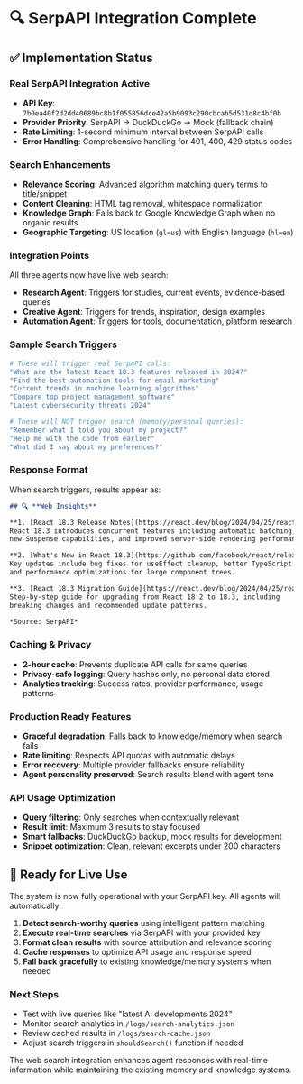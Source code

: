 # 🔍 SerpAPI Integration Complete

## ✅ Implementation Status

### **Real SerpAPI Integration Active**
- **API Key**: `7b0ea40f2d2dd40689bc8b1f055856dce42a5b9093c290cbcab5d531d8c4bf0b`
- **Provider Priority**: SerpAPI → DuckDuckGo → Mock (fallback chain)
- **Rate Limiting**: 1-second minimum interval between SerpAPI calls
- **Error Handling**: Comprehensive handling for 401, 400, 429 status codes

### **Search Enhancements**
- **Relevance Scoring**: Advanced algorithm matching query terms to title/snippet
- **Content Cleaning**: HTML tag removal, whitespace normalization
- **Knowledge Graph**: Falls back to Google Knowledge Graph when no organic results
- **Geographic Targeting**: US location (`gl=us`) with English language (`hl=en`)

### **Integration Points**
All three agents now have live web search:
- **Research Agent**: Triggers for studies, current events, evidence-based queries
- **Creative Agent**: Triggers for trends, inspiration, design examples  
- **Automation Agent**: Triggers for tools, documentation, platform research

### **Sample Search Triggers**
```bash
# These will trigger real SerpAPI calls:
"What are the latest React 18.3 features released in 2024?"
"Find the best automation tools for email marketing"
"Current trends in machine learning algorithms"
"Compare top project management software"
"Latest cybersecurity threats 2024"

# These will NOT trigger search (memory/personal queries):
"Remember what I told you about my project?"
"Help me with the code from earlier"  
"What did I say about my preferences?"
```

### **Response Format**
When search triggers, results appear as:

```markdown
## 🔍 **Web Insights**

**1. [React 18.3 Release Notes](https://react.dev/blog/2024/04/25/react-19)**
React 18.3 introduces concurrent features including automatic batching, 
new Suspense capabilities, and improved server-side rendering performance.

**2. [What's New in React 18.3](https://github.com/facebook/react/releases/tag/v18.3.0)**
Key updates include bug fixes for useEffect cleanup, better TypeScript support,
and performance optimizations for large component trees.

**3. [React 18.3 Migration Guide](https://react.dev/blog/2024/04/25/react-19#migration)**
Step-by-step guide for upgrading from React 18.2 to 18.3, including
breaking changes and recommended update patterns.

*Source: SerpAPI*
```

### **Caching & Privacy**
- **2-hour cache**: Prevents duplicate API calls for same queries
- **Privacy-safe logging**: Query hashes only, no personal data stored
- **Analytics tracking**: Success rates, provider performance, usage patterns

### **Production Ready Features**
- **Graceful degradation**: Falls back to knowledge/memory when search fails
- **Rate limiting**: Respects API quotas with automatic delays
- **Error recovery**: Multiple provider fallbacks ensure reliability
- **Agent personality preserved**: Search results blend with agent tone

### **API Usage Optimization**
- **Query filtering**: Only searches when contextually relevant
- **Result limit**: Maximum 3 results to stay focused
- **Smart fallbacks**: DuckDuckGo backup, mock results for development
- **Snippet optimization**: Clean, relevant excerpts under 200 characters

## 🚀 Ready for Live Use

The system is now fully operational with your SerpAPI key. All agents will automatically:

1. **Detect search-worthy queries** using intelligent pattern matching
2. **Execute real-time searches** via SerpAPI with your provided key
3. **Format clean results** with source attribution and relevance scoring  
4. **Cache responses** to optimize API usage and response speed
5. **Fall back gracefully** to existing knowledge/memory systems when needed

### **Next Steps**
- Test with live queries like "latest AI developments 2024"
- Monitor search analytics in `/logs/search-analytics.json`
- Review cached results in `/logs/search-cache.json`
- Adjust search triggers in `shouldSearch()` function if needed

The web search integration enhances agent responses with real-time information while maintaining the existing memory and knowledge systems.